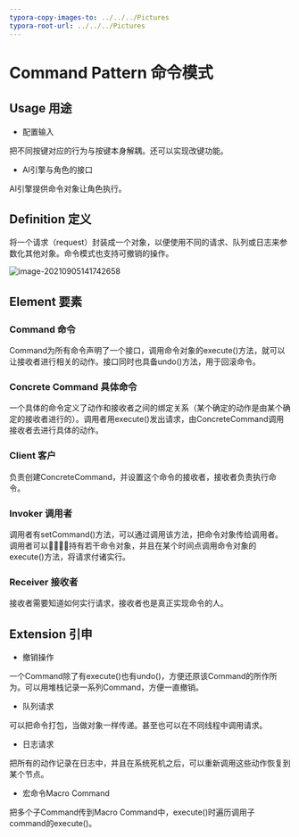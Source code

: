 ```yaml
---
typora-copy-images-to: ../../../Pictures
typora-root-url: ../../../Pictures
---
```


# Command Pattern 命令模式

## Usage 用途

- 配置输入

把不同按键对应的行为与按键本身解耦。还可以实现改键功能。

- AI引擎与角色的接口

AI引擎提供命令对象让角色执行。

## Definition 定义

 将一个请求（request）封装成一个对象，以便使用不同的请求、队列或日志来参数化其他对象。命令模式也支持可撤销的操作。

![image-20210905141742658](/image-20210905141742658.png)

## Element 要素

### Command 命令

Command为所有命令声明了一个接口，调用命令对象的execute()方法，就可以让接收者进行相关的动作。接口同时也具备undo()方法，用于回滚命令。

### Concrete Command 具体命令

一个具体的命令定义了动作和接收者之间的绑定关系（某个确定的动作是由某个确定的接收者进行的）。调用者用execute()发出请求，由ConcreteCommand调用接收者去进行具体的动作。

### Client 客户

负责创建ConcreteCommand，并设置这个命令的接收者，接收者负责执行命令。

### Invoker 调用者

调用者有setCommand()方法，可以通过调用该方法，把命令对象传给调用者。调用者可以持有若干命令对象，并且在某个时间点调用命令对象的execute()方法，将请求付诸实行。

### Receiver 接收者

接收者需要知道如何实行请求，接收者也是真正实现命令的人。

## Extension 引申

- 撤销操作

一个Command除了有execute()也有undo()，方便还原该Command的所作所为。可以用堆栈记录一系列Command，方便一直撤销。

- 队列请求

可以把命令打包，当做对象一样传递。甚至也可以在不同线程中调用请求。

- 日志请求

把所有的动作记录在日志中，并且在系统死机之后，可以重新调用这些动作恢复到某个节点。

- 宏命令Macro Command

把多个子Command传到Macro Command中，execute()时遍历调用子command的execute()。

